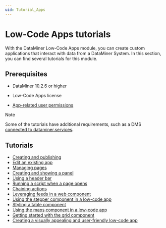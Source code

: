 ```yaml
---
uid: Tutorial_Apps
---
```


# Low-Code Apps tutorials

With the DataMiner Low-Code Apps module, you can create custom applications that interact with data from a DataMiner System. In this section, you can find several tutorials for this module.

## Prerequisites

- DataMiner 10.2.6 or higher

- Low-Code Apps license

- [App-related user permissions](xref:DataMiner_user_permissions#modules--user-definable-apps--view-apps)

> [!NOTE]
> Some of the tutorials have additional requirements, such as a DMS [connected to dataminer.services](xref:Connecting_your_DataMiner_System_to_the_cloud).

## Tutorials

- [Creating and publishing](xref:Tutorial_Apps_Creating_And_Publishing)
- [Edit an existing app](xref:Tutorial_Apps_Edit_Existing_App)
- [Managing pages](xref:Tutorial_Apps_Managing_Pages)
- [Creating and showing a panel](xref:Tutorial_Apps_Panel)
- [Using a header bar](xref:Tutorial_Apps_Headerbar)
- [Running a script when a page opens](xref:Tutorial_Apps_Script_Upon_Page_Load)
- [Chaining actions](xref:Tutorial_Apps_Chaining_Actions)
- [Leveraging feeds in a web component](xref:Tutorial_Dashboards_Feeds_Web_Component)
- [Using the stepper component in a low-code app](xref:TutorialStepper)
- [Styling a table component](xref:Tutorial_Apps_Style_A_Table)
- [Using the maps component in a low-code app](xref:TutorialMaps)
- [Getting started with the grid component](xref:Tutorial_Apps_Grid)
- [Creating a visually appealing and user-friendly low-code app](xref:Tutorial_App_Design)
